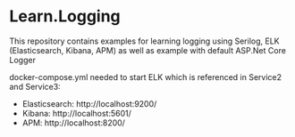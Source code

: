 # Learn.Logging
This repository contains examples for learning logging using Serilog, ELK (Elasticsearch, Kibana, APM) as well as example with default ASP.Net Core Logger

docker-compose.yml needed to start ELK which is referenced in Service2 and Service3:
- Elasticsearch: http://localhost:9200/
- Kibana: http://localhost:5601/
- APM: http://localhost:8200/
